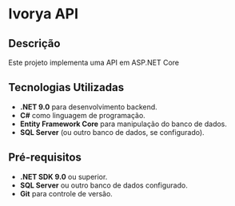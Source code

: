 # Ivorya API

## Descrição
Este projeto implementa uma API em ASP.NET Core

## Tecnologias Utilizadas
- **.NET 9.0** para desenvolvimento backend.
- **C#** como linguagem de programação.
- **Entity Framework Core** para manipulação do banco de dados.
- **SQL Server** (ou outro banco de dados, se configurado).

## Pré-requisitos
- **.NET SDK 9.0** ou superior.
- **SQL Server** ou outro banco de dados configurado.
- **Git** para controle de versão.

